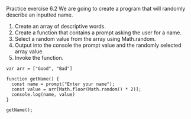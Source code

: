 Practice exercise 6.2
We are going to create a program that will randomly describe an inputted name.
1. Create an array of descriptive words.
2. Create a function that contains a prompt asking the user for a name.
3. Select a random value from the array using Math.random.
4. Output into the console the prompt value and the randomly selected array
value.
5. Invoke the function.

```
var arr = ["Good", "Bad"]

function getName() {
  const name = prompt("Enter your name");
  const value = arr[Math.floor(Math.random() * 2)];
  console.log(name, value)
}

getName();
```
